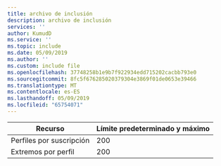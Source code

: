 ```yaml
---
title: archivo de inclusión
description: archivo de inclusión
services: ''
author: KumudD
ms.service: ''
ms.topic: include
ms.date: 05/09/2019
ms.author: ''
ms.custom: include file
ms.openlocfilehash: 37748258b1e9b7f922934edd715202cacbb793e0
ms.sourcegitcommit: 8fc5f676285020379304e3869f01de0653e39466
ms.translationtype: MT
ms.contentlocale: es-ES
ms.lasthandoff: 05/09/2019
ms.locfileid: "65754071"
---
```

| Recurso | Límite predeterminado y máximo |
| --- | --- |
| Perfiles por suscripción |200 |
| Extremos por perfil |200 |
